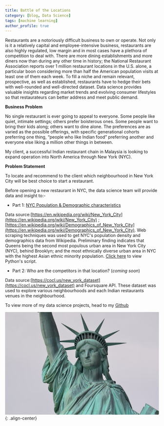 ```yaml
---
title: Battle of the Locations
category: [blog, Data Science]
tags: [machine learning]
author_profile: true 
---
```


Restaurants are a notoriously difficult business to own or operate. Not only is it a relatively capital and employee-intensive business, restaurants are also highly regulated, low margin and in most cases have a plethora of competition to deal with. There are more dining establishments and more diners now than during any other time in history; the National Restaurant Association reports over 1 million restaurant locations in the U.S. alone, a particular boon considering more than half the American population visits at least one of them each week. To fill a niche and remain relevant, prospective, as well as established, restaurants have to hedge their bets with well-rounded and well-directed dataset. Data science provides valuable insights regarding market trends and evolving consumer lifestyles so that restaurateurs can better address and meet public demand.

**Business Problem**

No single restaurant is ever going to appeal to everyone. Some people like quiet, intimate settings; others prefer boisterous ones. Some people want to bring their kids along; others want to dine alone. The preferences are as varied as the possible offerings, with specific generational cohorts preferring one thing, “people who like Indian food” preferring another and everyone else liking a million other things in between.

My client, a successful Indian restaurant chain in Malaysia is looking to expand operation into North America through New York (NYC). 


**Problem Statement**

To locate and recommend to the client which neighbourhood in New York City will be best choice to start a restaurant.



Before opening a new restaurant in NYC, the data science team will provide data and insight to:-

* Part 1: [NYC Population & Demographic characteristics](https://vanessamiranda.github.io/_pages/2019-08-26-Battle_of_the_Locations.html)

Data source:[https://en.wikipedia.org/wiki/New_York_City](https://en.wikipedia.org/wiki/New_York_City) ; [https://en.wikipedia.org/wiki/Demographics_of_New_York_City](https://en.wikipedia.org/wiki/Demographics_of_New_York_City). Web scraping techniques was used to get NYC's population density and demographics data from Wikipedia. Preliminary finding indicates that Queens being the second most populous urban area in New York City (NYC), behind Brooklyn; and the most ethnically diverse urban area in NYC with the highest Asian ethnic minority population. [Click here](https://vanessamiranda.github.io/_pages/2019-08-26-Battle_of_the_Locations.html) to view Python's script.

* Part 2: Who are the competitors in that location? (*coming soon*)

Data source:[https://cocl.us/new_york_dataset](https://cocl.us/new_york_dataset) and Foursquare API. These dataset was used to explore various neighbourhoods and each Indian restaurants venues in the neighbourhood. 
 

 To view more of my data science projects, head to my [Github](http://bit.ly/2HfYIh0)
 
![image-center](/images/battle_of_location/NYC.jpg){: .align-center}
 